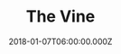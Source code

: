 ---
title: "The Vine"
image: "https://i.imgur.com/GWCwWgg.png"
date: "2018-01-07T06:00:00.000Z"
video:
  type: "vimeo"
  id: "250185103"
speaker:
  name: "Bart Wilkins"
  permalink: "bart-wilkins"
series: "grafted"
---